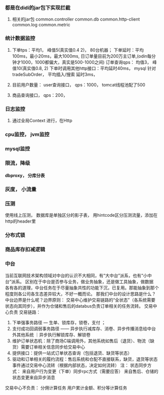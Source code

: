 ### 都是在didi的jar包下实现拦截
1. 相关的jar包
common.controller   common.db    common.http-client common.log     common.metric      

### 统计数据监控
1. 下单tps：平均1， 峰值5(真实值0.4 2)， 80台机器；  下单延时：平均100ms，最小20ms，最大1000ms, 日订单量目前为200万主订单,(odin每分钟才1000，1000都偏大，真实是500-1000之间) 
   订单查询qps： 均值3， 峰值10(真实值0.8, 2)
   下单时调用其他http接口：平均延时40ms，
   mysql 针对tradeSubOrder， 平均插入/搜索 延时3ms，
   
2.  目前用户数量： 
    user查询接口，  qps：1000， tomcat线程池配了500
3.  商品查询接口，   qps：200，


### 日志监控
1. 通过全局Context 进行，在Http



### cpu监控， jvm监控




### mysql监控



### 限流，降级



#### dbproxy， 分库分表


### 灰度， 小流量


### 压测
使用线上压测， 数据库是单独区分的影子表， 用hintcode区分压测流量，添加在http的header里


### 分布式锁


### 商品库存扣减逻辑



### 中台
当前互联网技术架构领域对中台的认识不大相同，有“大中台”派系，也有“小中台”派系。
区别在于中台是否参与业务，做业务抽象，还是做工具抽象，做数据
各有各的道理，中台任务在于尽量抽象共性的功能下沉，已复用。那能抽象到那个程度则各公司各生态差异较大，不好一概而论。
那我们中台的设计思路是什么？中台边界是什么呢？边界原则：
交易中心维护交易链路的“全状态”（各系统需要状态向其同步），并作为仓储和售后的databus负责订单相关的任务流转。
交易中心负责 交易链路：
1. 下单强事务路径 — 生单、锁库存，锁卷，支付 ；
2. 支付成功回调弱事务路径 —— 异步执行减库存、消卷、异步传播消息给中台外其他系统 ｜异步执行解锁库存、解锁卷
3. 维护订单状态机：除了商场C端调用外，其他系统如售后（退货）、物流（缺货）需要订单相关信息同步给交易中心
4. 提供接口：提供一站式订单状态查询（包括退货、缺货等状态）
5. 驱动和订单相关的履约流程：售后系统和仓配不直接联系，缺货，退货等状态事件通过交易中心流转（根据内部状态，决定如何流转）
注：
状态同步方式：
来自用户行为变更（下单）同步rpc方式（需要应答）
来自售后、仓储的状态变更来自异步消息


交易中心不负责：
分佣计算任务
用户累计金额、积分等计算任务
